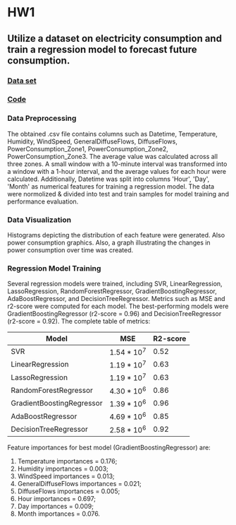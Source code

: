# **HW1**
## **Utilize a dataset on electricity consumption and train a regression model to forecast future consumption.**

### [**Data set**](https://www.kaggle.com/datasets/fedesoriano/electric-power-consumption/data)

### [**Code**](HW1.ipynb)

### Data Preprocessing
 The obtained .csv file contains columns such as Datetime, Temperature, Humidity, WindSpeed, GeneralDiffuseFlows, DiffuseFlows, PowerConsumption_Zone1, PowerConsumption_Zone2, PowerConsumption_Zone3. The average value was calculated across all three zones. A small window with a 10-minute interval was transformed into a window with a 1-hour interval, and the average values for each hour were calculated. Additionally, Datetime was split into columns 'Hour', 'Day', 'Month' as numerical features for training a regression model. The data were normolized & divided into test and train samples for model training and performance evaluation.

### Data Visualization 
 Histograms depicting the distribution of each feature were generated. Also power consumption graphics. Also, a graph illustrating the changes in power consumption over time was created.

### Regression Model Training
 Several regression models were trained, including SVR, LinearRegression, LassoRegression, RandomForestRegressor, GradientBoostingRegressor, AdaBoostRegressor, and DecisionTreeRegressor. Metrics such as MSE and r2-score were computed for each model. The best-performing models were GradientBoostingRegressor (r2-score = 0.96) and DecisionTreeRegressor (r2-score = 0.92). The complete table of metrics:

| Model | MSE | R2-score |
|-------------|-------------|-------------|
| SVR    | $1.54*10^{7}$    | 0.52    |
| LinearRegression    | $1.19*10^{7}$    | 0.63    |
| LassoRegression    | $1.19*10^{7}$    | 0.63    |
| RandomForestRegressor | $4.30*10^{6}$ | 0.86 |
| GradientBoostingRegressor | $1.39*10^{6}$ | 0.96 |
| AdaBoostRegressor | $4.69*10^{6}$ | 0.85 |
| DecisionTreeRegressor | $2.58*10^{6}$ | 0.92 |

Feature importances for best model (GradientBoostingRegressor) are:
1. Temperature importances = 0.176;
2. Humidity importances = 0.003;
3. WindSpeed importances = 0.013;
4. GeneralDiffuseFlows importances = 0.021;
5. DiffuseFlows importances = 0.005;
6. Hour importances = 0.697;
7. Day importances = 0.009;
8. Month importances = 0.076.
